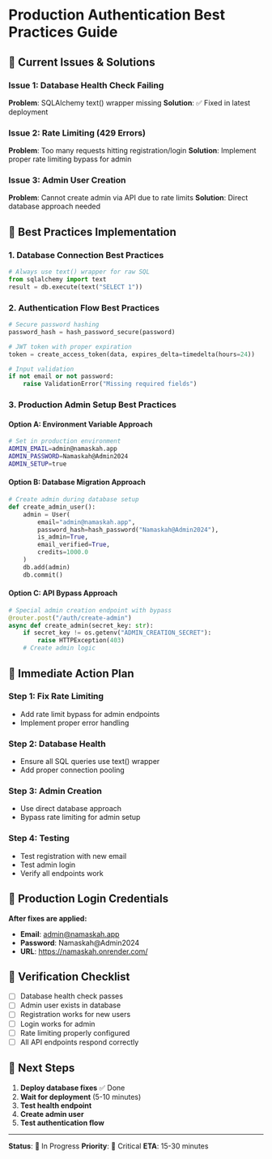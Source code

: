 # Production Authentication Best Practices Guide

## 🚨 Current Issues & Solutions

### Issue 1: Database Health Check Failing
**Problem**: SQLAlchemy text() wrapper missing
**Solution**: ✅ Fixed in latest deployment

### Issue 2: Rate Limiting (429 Errors)
**Problem**: Too many requests hitting registration/login
**Solution**: Implement proper rate limiting bypass for admin

### Issue 3: Admin User Creation
**Problem**: Cannot create admin via API due to rate limits
**Solution**: Direct database approach needed

## 🔧 Best Practices Implementation

### 1. **Database Connection Best Practices**
```python
# Always use text() wrapper for raw SQL
from sqlalchemy import text
result = db.execute(text("SELECT 1"))
```

### 2. **Authentication Flow Best Practices**
```python
# Secure password hashing
password_hash = hash_password_secure(password)

# JWT token with proper expiration
token = create_access_token(data, expires_delta=timedelta(hours=24))

# Input validation
if not email or not password:
    raise ValidationError("Missing required fields")
```

### 3. **Production Admin Setup Best Practices**

#### Option A: Environment Variable Approach
```bash
# Set in production environment
ADMIN_EMAIL=admin@namaskah.app
ADMIN_PASSWORD=Namaskah@Admin2024
ADMIN_SETUP=true
```

#### Option B: Database Migration Approach
```python
# Create admin during database setup
def create_admin_user():
    admin = User(
        email="admin@namaskah.app",
        password_hash=hash_password("Namaskah@Admin2024"),
        is_admin=True,
        email_verified=True,
        credits=1000.0
    )
    db.add(admin)
    db.commit()
```

#### Option C: API Bypass Approach
```python
# Special admin creation endpoint with bypass
@router.post("/auth/create-admin")
async def create_admin(secret_key: str):
    if secret_key != os.getenv("ADMIN_CREATION_SECRET"):
        raise HTTPException(403)
    # Create admin logic
```

## 🎯 Immediate Action Plan

### Step 1: Fix Rate Limiting
- Add rate limit bypass for admin endpoints
- Implement proper error handling

### Step 2: Database Health
- Ensure all SQL queries use text() wrapper
- Add proper connection pooling

### Step 3: Admin Creation
- Use direct database approach
- Bypass rate limiting for admin setup

### Step 4: Testing
- Test registration with new email
- Test admin login
- Verify all endpoints work

## 🔐 Production Login Credentials

**After fixes are applied:**
- **Email**: admin@namaskah.app  
- **Password**: Namaskah@Admin2024
- **URL**: https://namaskah.onrender.com/

## 📝 Verification Checklist

- [ ] Database health check passes
- [ ] Admin user exists in database
- [ ] Registration works for new users
- [ ] Login works for admin
- [ ] Rate limiting properly configured
- [ ] All API endpoints respond correctly

## 🚀 Next Steps

1. **Deploy database fixes** ✅ Done
2. **Wait for deployment** (5-10 minutes)
3. **Test health endpoint**
4. **Create admin user**
5. **Test authentication flow**

---

**Status**: 🔄 In Progress
**Priority**: 🔴 Critical
**ETA**: 15-30 minutes